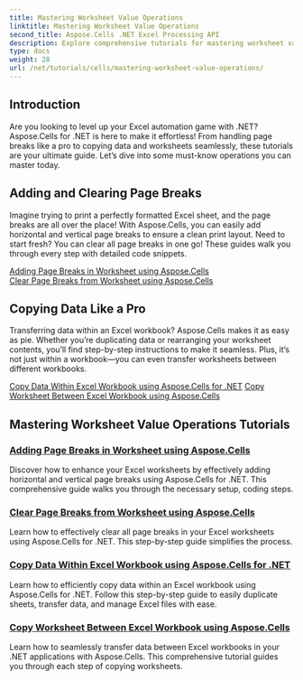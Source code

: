 ```yaml
---
title: Mastering Worksheet Value Operations
linktitle: Mastering Worksheet Value Operations
second_title: Aspose.Cells .NET Excel Processing API
description: Explore comprehensive tutorials for mastering worksheet value operations in Excel using Aspose.Cells for .NET, including adding and clearing page breaks, copying data, and more.
type: docs
weight: 28
url: /net/tutorials/cells/mastering-worksheet-value-operations/
---
```

## Introduction

Are you looking to level up your Excel automation game with .NET? Aspose.Cells for .NET is here to make it effortless! From handling page breaks like a pro to copying data and worksheets seamlessly, these tutorials are your ultimate guide. Let’s dive into some must-know operations you can master today.

## Adding and Clearing Page Breaks  

Imagine trying to print a perfectly formatted Excel sheet, and the page breaks are all over the place! With Aspose.Cells, you can easily add horizontal and vertical page breaks to ensure a clean print layout. Need to start fresh? You can clear all page breaks in one go! These guides walk you through every step with detailed code snippets.  

[Adding Page Breaks in Worksheet using Aspose.Cells](./adding-page-breaks/)  
[Clear Page Breaks from Worksheet using Aspose.Cells](./clear-page-breaks/)  

## Copying Data Like a Pro  

Transferring data within an Excel workbook? Aspose.Cells makes it as easy as pie. Whether you’re duplicating data or rearranging your worksheet contents, you’ll find step-by-step instructions to make it seamless. Plus, it’s not just within a workbook—you can even transfer worksheets between different workbooks.  

[Copy Data Within Excel Workbook using Aspose.Cells for .NET](./copy-data-within-excel-workbook/) 
[Copy Worksheet Between Excel Workbook using Aspose.Cells](./copy-worksheet-between-workbooks/)  

## Mastering Worksheet Value Operations Tutorials
### [Adding Page Breaks in Worksheet using Aspose.Cells](./adding-page-breaks/)
Discover how to enhance your Excel worksheets by effectively adding horizontal and vertical page breaks using Aspose.Cells for .NET. This comprehensive guide walks you through the necessary setup, coding steps.
### [Clear Page Breaks from Worksheet using Aspose.Cells](./clear-page-breaks/)
Learn how to effectively clear all page breaks in your Excel worksheets using Aspose.Cells for .NET. This step-by-step guide simplifies the process.
### [Copy Data Within Excel Workbook using Aspose.Cells for .NET](./copy-data-within-excel-workbook/)
Learn how to efficiently copy data within an Excel workbook using Aspose.Cells for .NET. Follow this step-by-step guide to easily duplicate sheets, transfer data, and manage Excel files with ease.
### [Copy Worksheet Between Excel Workbook using Aspose.Cells](./copy-worksheet-between-workbooks/)
Learn how to seamlessly transfer data between Excel workbooks in your .NET applications with Aspose.Cells. This comprehensive tutorial guides you through each step of copying worksheets.
